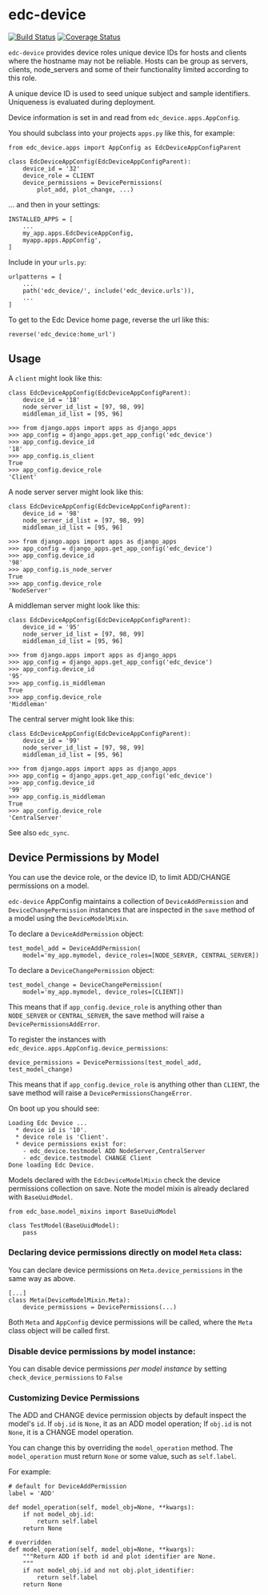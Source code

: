 # edc-device

[![Build Status](https://travis-ci.org/botswana-harvard/edc-device.svg?branch=develop)](https://travis-ci.org/botswana-harvard/edc-device) [![Coverage Status](https://coveralls.io/repos/github/botswana-harvard/edc-device/badge.svg?branch=develop)](https://coveralls.io/github/botswana-harvard/edc-device?branch=develop)

`edc-device` provides device roles unique device IDs for hosts and clients where the hostname may not be reliable. Hosts can be group as servers, clients, node_servers and some of their functionality limited according to this role.

A unique device ID is used to seed unique subject and sample identifiers. Uniqueness is evaluated during deployment.

Device information is set in and read from `edc_device.apps.AppConfig`.

You should subclass into your projects `apps.py` like this, for example:

    from edc_device.apps import AppConfig as EdcDeviceAppConfigParent
    
    class EdcDeviceAppConfig(EdcDeviceAppConfigParent):
        device_id = '32'
        device_role = CLIENT
        device_permissions = DevicePermissions(
            plot_add, plot_change, ...)

... and then in your settings:

    INSTALLED_APPS = [
        ...
        my_app.apps.EdcDeviceAppConfig,
        myapp.apps.AppConfig',
    ]

Include in your `urls.py`:

    urlpatterns = [
        ...
        path('edc_device/', include('edc_device.urls')),
        ...
    ]
    
To get to the Edc Device home page, reverse the url like this:

    reverse('edc_device:home_url')


## Usage
    

A `client` might look like this:

    class EdcDeviceAppConfig(EdcDeviceAppConfigParent):
        device_id = '18'
    	node_server_id_list = [97, 98, 99]
    	middleman_id_list = [95, 96]

	>>> from django.apps import apps as django_apps
	>>> app_config = django_apps.get_app_config('edc_device')
	>>> app_config.device_id
	'18'
	>>> app_config.is_client
	True
    >>> app_config.device_role
    'Client'

A node server server might look like this:

    class EdcDeviceAppConfig(EdcDeviceAppConfigParent):
        device_id = '98'
        node_server_id_list = [97, 98, 99]
        middleman_id_list = [95, 96]

    >>> from django.apps import apps as django_apps
    >>> app_config = django_apps.get_app_config('edc_device')
    >>> app_config.device_id
    '98'
    >>> app_config.is_node_server
    True
    >>> app_config.device_role
    'NodeServer'

A middleman server might look like this:

    class EdcDeviceAppConfig(EdcDeviceAppConfigParent):
        device_id = '95'
        node_server_id_list = [97, 98, 99]
        middleman_id_list = [95, 96]

    >>> from django.apps import apps as django_apps
    >>> app_config = django_apps.get_app_config('edc_device')
    >>> app_config.device_id
    '95'
    >>> app_config.is_middleman
    True
    >>> app_config.device_role
    'Middleman'

The central server might look like this:

    class EdcDeviceAppConfig(EdcDeviceAppConfigParent):
        device_id = '99'
        node_server_id_list = [97, 98, 99]
        middleman_id_list = [95, 96]

    >>> from django.apps import apps as django_apps
    >>> app_config = django_apps.get_app_config('edc_device')
    >>> app_config.device_id
    '99'
    >>> app_config.is_middleman
    True
    >>> app_config.device_role
    'CentralServer'


See also `edc_sync`.


## Device Permissions by Model

You can use the device role, or the device ID, to limit ADD/CHANGE permissions on a model.

`edc-device` AppConfig maintains a collection of `DeviceAddPermission` and `DeviceChangePermission` instances that are inspected in the `save` method of a model using the `DeviceModelMixin`.

To declare a `DeviceAddPermission` object:

    test_model_add = DeviceAddPermission(
        model='my_app.mymodel, device_roles=[NODE_SERVER, CENTRAL_SERVER])

To declare a `DeviceChangePermission` object:

    test_model_change = DeviceChangePermission(
        model='my_app.mymodel, device_roles=[CLIENT])

This means that if `app_config.device_role` is anything other than `NODE_SERVER` or `CENTRAL_SERVER`, the save method will raise a `DevicePermissionsAddError`.

To register the instances with `edc_device.apps.AppConfig.device_permissions`:

    device_permissions = DevicePermissions(test_model_add, test_model_change)

This means that if `app_config.device_role` is anything other than `CLIENT`, the save method will raise a `DevicePermissionsChangeError`.

On boot up you should see:

    Loading Edc Device ...
      * device id is '10'.
      * device role is 'Client'.
      * device permissions exist for:
        - edc_device.testmodel ADD NodeServer,CentralServer
        - edc_device.testmodel CHANGE Client
    Done loading Edc Device.

Models declared with the `EdcDeviceModelMixin` check the device permissions collection on save. Note the model mixin is already declared with `BaseUuidModel`.

    from edc_base.model_mixins import BaseUuidModel

    class TestModel(BaseUuidModel):
        pass
        

### Declaring device permissions directly on model `Meta` class:

You can declare device permissions on `Meta.device_permissions` in the same way as above.

    [...]
    class Meta(DeviceModelMixin.Meta):
        device_permissions = DevicePermissions(...)
        
Both `Meta` and `AppConfig` device permissions will be called, where the `Meta` class object will be called first.

### Disable device permissions by model instance:

You can disable device permissions _per model instance_ by setting `check_device_permissions` to `False`


### Customizing Device Permissions

The ADD and CHANGE device permission objects by default inspect the model's `id`. If `obj.id` is `None`, it as an ADD model operation; If `obj.id` is not `None`, it is a CHANGE model operation.

You can change this by overriding the `model_operation` method. The `model_operation` must return `None` or some value, such as `self.label`.

For example:

    # default for DeviceAddPermission
    label = 'ADD'
    
    def model_operation(self, model_obj=None, **kwargs):
        if not model_obj.id:
            return self.label
        return None

    # overridden
    def model_operation(self, model_obj=None, **kwargs):
        """Return ADD if both id and plot identifier are None.
        """
        if not model_obj.id and not obj.plot_identifier:
            return self.label
        return None



        